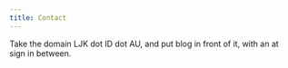 ```yaml
---
title: Contact
---
```


Take the domain LJK dot ID dot AU, and put blog in front of it,
with an at sign in between.
